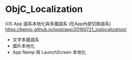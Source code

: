 # ObjC_Localization

iOS App 語系本地化與多國語系 (在App內部切換語系)
https://kennc.github.io/post/app/20180721_ioslocalization/

- 文字多國語系
- 圖片本地化
- App Namp 與 LaunchScreen 本地化
